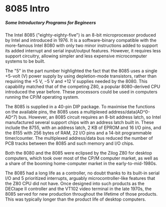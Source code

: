 # 8085 Intro
##### Some Introductory Programs for Begineers

The Intel 8085 ("eighty-eighty-five") is an 8-bit microprocessor produced by Intel and introduced in 1976. It is a software-binary compatible with the more-famous Intel 8080 with only two minor instructions added to support its added interrupt and serial input/output features. However, it requires less support circuitry, allowing simpler and less expensive microcomputer systems to be built.

The "5" in the part number highlighted the fact that the 8085 uses a single +5-volt (V) power supply by using depletion-mode transistors, rather than requiring the +5 V, −5 V and +12 V supplies needed by the 8080. This capability matched that of the competing Z80, a popular 8080-derived CPU introduced the year before. These processors could be used in computers running the CP/M operating system.

The 8085 is supplied in a 40-pin DIP package. To maximise the functions on the available pins, the 8085 uses a multiplexed address/data(AD^0-AD^7) bus. However, an 8085 circuit requires an 8-bit address latch, so Intel manufactured several support chips with an address latch built in. These include the 8755, with an address latch, 2 KB of EPROM and 16 I/O pins, and the 8155 with 256 bytes of RAM, 22 I/O pins and a 14-bit programmable timer/counter. The multiplexed address/data bus reduced the number of PCB tracks between the 8085 and such memory and I/O chips.

Both the 8080 and the 8085 were eclipsed by the Zilog Z80 for desktop computers, which took over most of the CP/M computer market, as well as a share of the booming home-computer market in the early-to-mid-1980s.

The 8085 had a long life as a controller, no doubt thanks to its built-in serial I/O and 5 prioritized interrupts, arguably microcontroller-like features that the Z80 CPU did not have. Once designed into such products as the DECtape II controller and the VT102 video terminal in the late 1970s, the 8085 served for new production throughout the lifetime of those products. This was typically longer than the product life of desktop computers.

